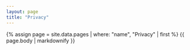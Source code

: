 ```yaml
---
layout: page
title: "Privacy"
---
```


{% assign page = site.data.pages | where: "name", "Privacy" | first %}
{{ page.body | markdownify }}

